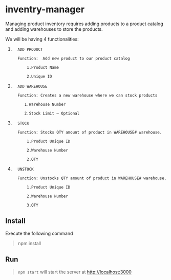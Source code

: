 # inventry-manager
 Managing product inventory requires adding products to a product catalog and adding warehouses to store the products.
 
 We will be having 4 functionalities:

1.       ADD PRODUCT

         Function:  Add new product to our product catalog

             1.Product Name

             2.Unique ID

2.       ADD WAREHOUSE

         Function: Creates a new warehouse where we can stock products

            1.Warehouse Number

            2.Stock Limit – Optional

3.       STOCK

         Function: Stocks QTY amount of product in WAREHOUSE# warehouse.

             1.Product Unique ID

             2.Warehouse Number

             2.QTY

4.       UNSTOCK

         Function: Unstocks QTY amount of product in WAREHOUSE# warehouse.

             1.Product Unique ID

             2.Warehouse Number

             3.QTY

## Install
   Execute the following command <br>
   > npm install

## Run
   > `npm start`
    will start the server at [http://localhost:3000](http://localhost:3000)
